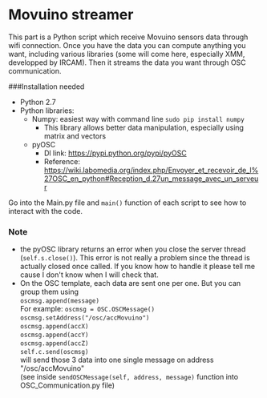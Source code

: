 # Movuino streamer

This part is a Python script which receive Movuino sensors data through wifi connection.
Once you have the data you can compute anything you want, including various libraries (some will come here, especially XMM, developped by IRCAM).
Then it streams the data you want through OSC communication.

###Installation needed
* Python 2.7
* Python libraries:
  * Numpy: easiest way with command line `sudo pip install numpy`
    * This library allows better data manipulation, especially using matrix and vectors
  * pyOSC
    * Dl link: https://pypi.python.org/pypi/pyOSC
    * Reference: https://wiki.labomedia.org/index.php/Envoyer_et_recevoir_de_l%27OSC_en_python#Reception_d.27un_message_avec_un_serveur
    
Go into the Main.py file and `main()` function of each script to see how to interact with the code.

### Note
* the pyOSC library returns an error when you close the server thread (`self.s.close()`). This error is not really a problem since 
the thread is actually closed once called. If you know how to handle it please tell me cause I don't know when I will check that.
* On the OSC template, each data are sent one per one. But you can group them using   
`oscmsg.append(message)`  
For example:
`oscmsg = OSC.OSCMessage()`  
`oscmsg.setAddress("/osc/accMovuino")`  
`oscmsg.append(accX)`  
`oscmsg.append(accY)`  
`oscmsg.append(accZ)`  
`self.c.send(oscmsg)`  
will send those 3 data into one single message on address "/osc/accMovuino"  
(see inside `sendOSCMessage(self, address, message)` function into OSC_Communication.py file)  

    
